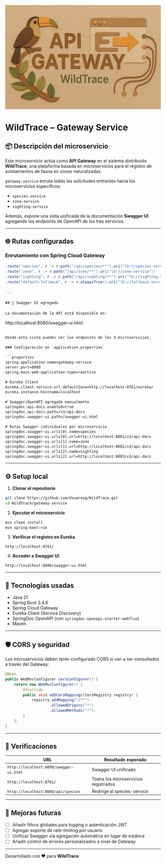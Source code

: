 <div style="text-align: center;">
  <img src="src/main/resources/static/banner.png" alt="WildTrace Gateway Service">
</div>

# WildTrace – Gateway Service

## 📦 Descripción del microservicio

Este microservicio actúa como **API Gateway** en el sistema distribuido **WildTrace**, una plataforma basada en microservicios para el registro de avistamientos de fauna en zonas naturalizadas.

`gateway-service` enruta todas las solicitudes entrantes hacia los microservicios específicos:

- `species-service`
- `zone-service`
- `sighting-service`

Además, expone una vista unificada de la documentación **Swagger UI** agregando los endpoints de OpenAPI de los tres servicios.

---

## 🌐 Rutas configuradas

### Enrutamiento con Spring Cloud Gateway

```java
.route("species", r -> r.path("/api/species/**").uri("lb://species-service"))
.route("zone", r -> r.path("/api/zone/**").uri("lb://zone-service"))
.route("sighting", r -> r.path("/api/sighting/**").uri("lb://sighting-service"))
.route("default-fallback", r -> r.alwaysTrue().uri("lb://fallback-service"))

---

## 📄 Swagger UI agregado

La documentación de la API está disponible en:

```
http://localhost:8080/swagger-ui.html
```

Desde esta vista puedes ver los endpoints de los 3 microservicios.

### Configuración en `application.properties`

```properties
spring.application.name=gateway-service
server.port=8080
spring.main.web-application-type=reactive

# Eureka Client
eureka.client.service-url.defaultZone=http://localhost:8761/eureka/
eureka.instance.hostname=localhost

# Swagger/OpenAPI agregado manualmente
springdoc.api-docs.enabled=true
springdoc.api-docs.path=/v3/api-docs
springdoc.swagger-ui.path=/swagger-ui.html

# Rutas Swagger individuales por microservicio
springdoc.swagger-ui.urls[0].name=species
springdoc.swagger-ui.urls[0].url=http://localhost:8081/v3/api-docs
springdoc.swagger-ui.urls[1].name=zone
springdoc.swagger-ui.urls[1].url=http://localhost:8082/v3/api-docs
springdoc.swagger-ui.urls[2].name=sighting
springdoc.swagger-ui.urls[2].url=http://localhost:8083/v3/api-docs
```

---

## ⚙️ Setup local

1. **Clonar el repositorio**
```bash
git clone https://github.com/dsuarezg/WildTrace.git
cd WildTrace/gateway-service
```

2. **Ejecutar el microservicio**
```bash
mvn clean install
mvn spring-boot:run
```

3. **Verificar el registro en Eureka**
```
http://localhost:8761/
```

4. **Acceder a Swagger UI**
```
http://localhost:8080/swagger-ui.html
```

---

## 🔧 Tecnologías usadas

- Java 21
- Spring Boot 3.4.6
- Spring Cloud Gateway
- Eureka Client (Service Discovery)
- SpringDoc OpenAPI (con `springdoc-openapi-starter-webflux`)
- Maven

---

## 🛡️ CORS y seguridad

Los microservicios deben tener configurado CORS si van a ser consultados a través del Gateway:

```java
@Bean
public WebMvcConfigurer corsConfigurer() {
    return new WebMvcConfigurer() {
        @Override
        public void addCorsMappings(CorsRegistry registry) {
            registry.addMapping("/**")
                    .allowedOrigins("*")
                    .allowedMethods("*");
        }
    };
}
```

---

## 🧪 Verificaciones

| URL                           | Resultado esperado                |
|------------------------------|-----------------------------------|
| `http://localhost:8080/swagger-ui.html` | Swagger UI unificado        |
| `http://localhost:8761/`     | Todos los microservicios registrados |
| `http://localhost:8080/api/species` | Redirige al species-service |

---

## 🔮 Mejoras futuras

- [ ] Añadir filtros globales para logging o autenticación JWT
- [ ] Agregar soporte de rate-limiting por usuario
- [ ] Unificar Swagger vía agregación automática en lugar de estática
- [ ] Añadir control de errores personalizados a nivel de Gateway

---

Desarrollado con ❤️ para **WildTrace**